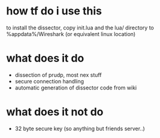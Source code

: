 # how tf do i use this
to install the dissector, copy init.lua and the lua/ directory to %appdata%/Wireshark (or equivalent linux location)

# what does it do
* dissection of prudp, most nex stuff
* secure connection handling
* automatic generation of dissector code from wiki

# what does it not do
* 32 byte secure key (so anything but friends server..)

